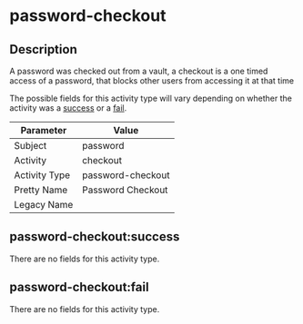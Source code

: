 password-checkout
=================

Description
-----------
A password was checked out from a vault, a checkout is a one timed access of a password, that blocks other users from accessing it at that time

The possible fields for this activity type will vary depending on whether the activity was a [success](#password-checkoutsuccess) or a [fail](#password-checkoutfail).

| Parameter     | Value             |
| ------------- | ----------------- |
| Subject       | password          |
| Activity      | checkout          |
| Activity Type | password-checkout |
| Pretty Name   | Password Checkout |
| Legacy Name   |                   |

password-checkout:success
-------------------------

There are no fields for this activity type.


password-checkout:fail
----------------------

There are no fields for this activity type.
